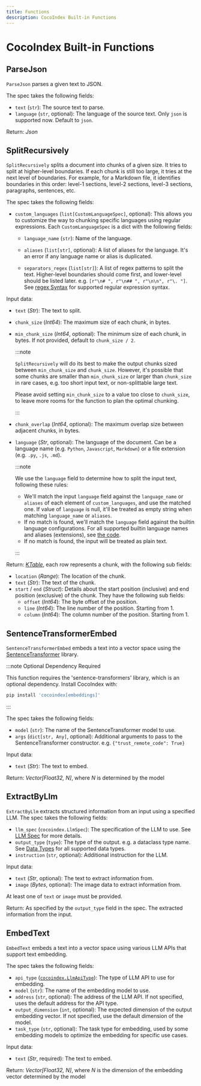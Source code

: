 ```yaml
---
title: Functions
description: CocoIndex Built-in Functions
---
```


# CocoIndex Built-in Functions

## ParseJson

`ParseJson` parses a given text to JSON.

The spec takes the following fields:

*   `text` (`str`): The source text to parse.
*   `language` (`str`, optional): The language of the source text.  Only `json` is supported now.  Default to `json`.

Return: *Json*

## SplitRecursively

`SplitRecursively` splits a document into chunks of a given size.
It tries to split at higher-level boundaries. If each chunk is still too large, it tries at the next level of boundaries.
For example, for a Markdown file, it identifies boundaries in this order: level-1 sections, level-2 sections, level-3 sections, paragraphs, sentences, etc.

The spec takes the following fields:

*   `custom_languages` (`list[CustomLanguageSpec]`, optional): This allows you to customize the way to chunking specific languages using regular expressions. Each `CustomLanguageSpec` is a dict with the following fields:
    *   `language_name` (`str`): Name of the language.
    *   `aliases` (`list[str]`, optional): A list of aliases for the language.
        It's an error if any language name or alias is duplicated.

    *   `separators_regex` (`list[str]`): A list of regex patterns to split the text.
        Higher-level boundaries should come first, and lower-level should be listed later. e.g. `[r"\n# ", r"\n## ", r"\n\n", r"\. "]`.
        See [regex Syntax](https://docs.rs/regex/latest/regex/#syntax) for supported regular expression syntax.

Input data:

*   `text` (*Str*): The text to split.
*   `chunk_size` (*Int64*): The maximum size of each chunk, in bytes.
*   `min_chunk_size` (*Int64*, optional): The minimum size of each chunk, in bytes. If not provided, default to `chunk_size / 2`.

    :::note

    `SplitRecursively` will do its best to make the output chunks sized between `min_chunk_size` and `chunk_size`.
    However, it's possible that some chunks are smaller than `min_chunk_size` or larger than `chunk_size` in rare cases, e.g. too short input text, or non-splittable large text.

    Please avoid setting `min_chunk_size` to a value too close to `chunk_size`, to leave more rooms for the function to plan the optimal chunking.

    :::

*   `chunk_overlap` (*Int64*, optional): The maximum overlap size between adjacent chunks, in bytes.
*   `language` (*Str*, optional): The language of the document.
    Can be a language name (e.g. `Python`, `Javascript`, `Markdown`) or a file extension (e.g. `.py`, `.js`, `.md`).


    :::note

    We use the `language` field to determine how to split the input text, following these rules:

    *   We'll match the input `language` field against the `language_name` or `aliases` of each element of `custom_languages`, and use the matched one. If value of `language` is null, it'll be treated as empty string when matching `language_name` or `aliases`.
    *   If no match is found, we'll match the `language` field against the builtin language configurations.
        For all supported builtin language names and aliases (extensions), see [the code](https://github.com/search?q=org%3Acocoindex-io+lang%3Arust++%22static+TREE_SITTER_LANGUAGE_BY_LANG%22&type=code).
    *   If no match is found, the input will be treated as plain text.

    :::

Return: [*KTable*](/docs/core/data_types#ktable), each row represents a chunk, with the following sub fields:

*   `location` (*Range*): The location of the chunk.
*   `text` (*Str*): The text of the chunk.
*   `start` / `end` (*Struct*): Details about the start position (inclusive) and end position (exclusive) of the chunk. They have the following sub fields:
    *   `offset` (*Int64*): The byte offset of the position.
    *   `line` (*Int64*): The line number of the position. Starting from 1.
    *   `column` (*Int64*): The column number of the position. Starting from 1.

## SentenceTransformerEmbed

`SentenceTransformerEmbed` embeds a text into a vector space using the [SentenceTransformer](https://huggingface.co/sentence-transformers) library.

:::note Optional Dependency Required

This function requires the 'sentence-transformers' library, which is an optional dependency. Install CocoIndex with:

```bash
pip install 'cocoindex[embeddings]'
```
:::

The spec takes the following fields:

*   `model` (`str`): The name of the SentenceTransformer model to use.
*   `args` (`dict[str, Any]`, optional): Additional arguments to pass to the SentenceTransformer constructor. e.g. `{"trust_remote_code": True}`

Input data:

*   `text` (*Str*): The text to embed.

Return: *Vector[Float32, N]*, where *N* is determined by the model

## ExtractByLlm

`ExtractByLlm` extracts structured information from an input using a specified LLM. The spec takes the following fields:

*   `llm_spec` (`cocoindex.LlmSpec`): The specification of the LLM to use. See [LLM Spec](/docs/ai/llm#llm-spec) for more details.
*   `output_type` (`type`): The type of the output. e.g. a dataclass type name. See [Data Types](/docs/core/data_types) for all supported data types.
*   `instruction` (`str`, optional): Additional instruction for the LLM.

Input data:

*   `text` (*Str*, optional): The text to extract information from.
*   `image` (*Bytes*, optional): The image data to extract information from.

At least one of `text` or `image` must be provided.

Return: As specified by the `output_type` field in the spec. The extracted information from the input.

## EmbedText

`EmbedText` embeds a text into a vector space using various LLM APIs that support text embedding.

The spec takes the following fields:

*   `api_type` ([`cocoindex.LlmApiType`](/docs/ai/llm#llm-api-types)): The type of LLM API to use for embedding.
*   `model` (`str`): The name of the embedding model to use.
*   `address` (`str`, optional): The address of the LLM API. If not specified, uses the default address for the API type.
*   `output_dimension` (`int`, optional): The expected dimension of the output embedding vector. If not specified, use the default dimension of the model.
*   `task_type` (`str`, optional): The task type for embedding, used by some embedding models to optimize the embedding for specific use cases.

Input data:

*   `text` (*Str*, required): The text to embed.

Return: *Vector[Float32, N]*, where *N* is the dimension of the embedding vector determined by the model